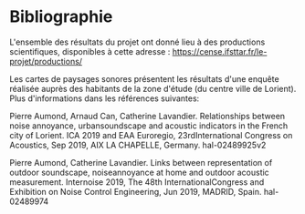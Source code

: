 # Bibliographie

L'ensemble des résultats du projet ont donné lieu à des productions scientifiques, disponibles à cette adresse : https://cense.ifsttar.fr/le-projet/productions/

Les cartes de paysages sonores présentent les résultats d'une enquête réalisée auprès des habitants de la zone d'étude (du centre ville de Lorient). Plus d'informations dans les références suivantes:

Pierre Aumond, Arnaud Can, Catherine Lavandier. Relationships between noise annoyance, urbansoundscape and acoustic indicators in the French city of Lorient. ICA 2019 and EAA Euroregio, 23rdInternational Congress on Acoustics, Sep 2019, AIX LA CHAPELLE, Germany. hal-02489925v2

Pierre Aumond, Catherine Lavandier. Links between representation of outdoor soundscape, noiseannoyance at home and outdoor acoustic measurement. Internoise 2019, The 48th InternationalCongress and Exhibition on Noise Control Engineering, Jun 2019, MADRID, Spain. hal-02489974